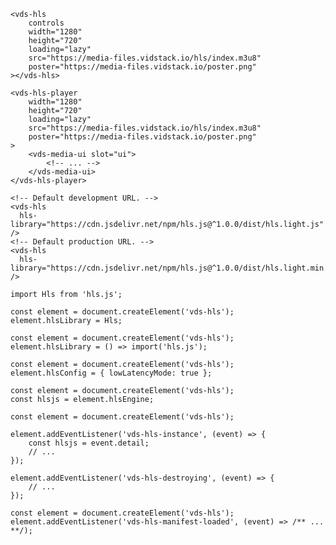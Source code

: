 <script>
import Layout from './_Layout.md'
</script>

<Layout>

```html:copy:slot=usage
<vds-hls
	controls
	width="1280"
	height="720"
	loading="lazy"
	src="https://media-files.vidstack.io/hls/index.m3u8"
	poster="https://media-files.vidstack.io/poster.png"
></vds-hls>
```

```html:copy:slot=player
<vds-hls-player
	width="1280"
	height="720"
	loading="lazy"
	src="https://media-files.vidstack.io/hls/index.m3u8"
	poster="https://media-files.vidstack.io/poster.png"
>
	<vds-media-ui slot="ui">
		<!-- ... -->
	</vds-media-ui>
</vds-hls-player>
```

```html:slot=loading-hls
<!-- Default development URL. -->
<vds-hls
  hls-library="https://cdn.jsdelivr.net/npm/hls.js@^1.0.0/dist/hls.light.js"
/>
<!-- Default production URL. -->
<vds-hls
  hls-library="https://cdn.jsdelivr.net/npm/hls.js@^1.0.0/dist/hls.light.min.js"
/>
```

```js:slot=importing-hls{1,4}
import Hls from 'hls.js';

const element = document.createElement('vds-hls');
element.hlsLibrary = Hls;
```

```js:slot=dynamically-import-hls{2}
const element = document.createElement('vds-hls');
element.hlsLibrary = () => import('hls.js');
```

```js:slot=configuring-hls{2}
const element = document.createElement('vds-hls');
element.hlsConfig = { lowLatencyMode: true };
```

```js:slot=hls-engine{2}
const element = document.createElement('vds-hls');
const hlsjs = element.hlsEngine;
```

```js:slot=hls-engine-events{3-10}
const element = document.createElement('vds-hls');

element.addEventListener('vds-hls-instance', (event) => {
	const hlsjs = event.detail;
	// ...
});

element.addEventListener('vds-hls-destroying', (event) => {
	// ...
});
```

```js:slot=hls-events{2-3}
const element = document.createElement('vds-hls');
element.addEventListener('vds-hls-manifest-loaded', (event) => /** ... **/);
```

</Layout>

